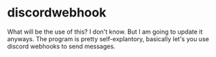 # discordwebhook
What will be the use of this? I don't know. But I am going to update it anyways.
The program is pretty self-explantory, basically let's you use discord webhooks to send messages.

